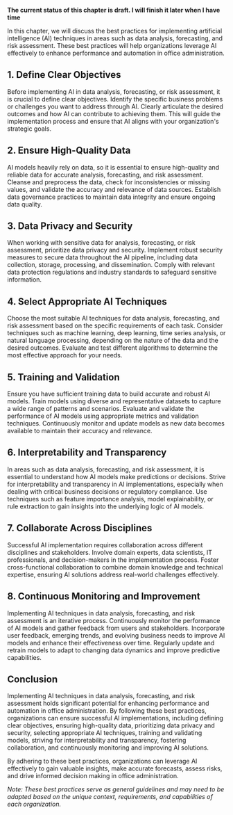 **The current status of this chapter is draft. I will finish it later when I have time**

In this chapter, we will discuss the best practices for implementing artificial intelligence (AI) techniques in areas such as data analysis, forecasting, and risk assessment. These best practices will help organizations leverage AI effectively to enhance performance and automation in office administration.

**1. Define Clear Objectives**
------------------------------

Before implementing AI in data analysis, forecasting, or risk assessment, it is crucial to define clear objectives. Identify the specific business problems or challenges you want to address through AI. Clearly articulate the desired outcomes and how AI can contribute to achieving them. This will guide the implementation process and ensure that AI aligns with your organization's strategic goals.

**2. Ensure High-Quality Data**
-------------------------------

AI models heavily rely on data, so it is essential to ensure high-quality and reliable data for accurate analysis, forecasting, and risk assessment. Cleanse and preprocess the data, check for inconsistencies or missing values, and validate the accuracy and relevance of data sources. Establish data governance practices to maintain data integrity and ensure ongoing data quality.

**3. Data Privacy and Security**
--------------------------------

When working with sensitive data for analysis, forecasting, or risk assessment, prioritize data privacy and security. Implement robust security measures to secure data throughout the AI pipeline, including data collection, storage, processing, and dissemination. Comply with relevant data protection regulations and industry standards to safeguard sensitive information.

**4. Select Appropriate AI Techniques**
---------------------------------------

Choose the most suitable AI techniques for data analysis, forecasting, and risk assessment based on the specific requirements of each task. Consider techniques such as machine learning, deep learning, time series analysis, or natural language processing, depending on the nature of the data and the desired outcomes. Evaluate and test different algorithms to determine the most effective approach for your needs.

**5. Training and Validation**
------------------------------

Ensure you have sufficient training data to build accurate and robust AI models. Train models using diverse and representative datasets to capture a wide range of patterns and scenarios. Evaluate and validate the performance of AI models using appropriate metrics and validation techniques. Continuously monitor and update models as new data becomes available to maintain their accuracy and relevance.

**6. Interpretability and Transparency**
----------------------------------------

In areas such as data analysis, forecasting, and risk assessment, it is essential to understand how AI models make predictions or decisions. Strive for interpretability and transparency in AI implementations, especially when dealing with critical business decisions or regulatory compliance. Use techniques such as feature importance analysis, model explainability, or rule extraction to gain insights into the underlying logic of AI models.

**7. Collaborate Across Disciplines**
-------------------------------------

Successful AI implementation requires collaboration across different disciplines and stakeholders. Involve domain experts, data scientists, IT professionals, and decision-makers in the implementation process. Foster cross-functional collaboration to combine domain knowledge and technical expertise, ensuring AI solutions address real-world challenges effectively.

**8. Continuous Monitoring and Improvement**
--------------------------------------------

Implementing AI techniques in data analysis, forecasting, and risk assessment is an iterative process. Continuously monitor the performance of AI models and gather feedback from users and stakeholders. Incorporate user feedback, emerging trends, and evolving business needs to improve AI models and enhance their effectiveness over time. Regularly update and retrain models to adapt to changing data dynamics and improve predictive capabilities.

**Conclusion**
--------------

Implementing AI techniques in data analysis, forecasting, and risk assessment holds significant potential for enhancing performance and automation in office administration. By following these best practices, organizations can ensure successful AI implementations, including defining clear objectives, ensuring high-quality data, prioritizing data privacy and security, selecting appropriate AI techniques, training and validating models, striving for interpretability and transparency, fostering collaboration, and continuously monitoring and improving AI solutions.

By adhering to these best practices, organizations can leverage AI effectively to gain valuable insights, make accurate forecasts, assess risks, and drive informed decision making in office administration.

*Note: These best practices serve as general guidelines and may need to be adapted based on the unique context, requirements, and capabilities of each organization.*
